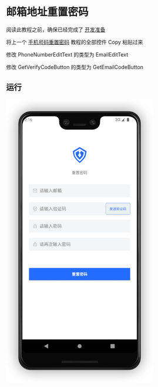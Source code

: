 # 邮箱地址重置密码

<LastUpdated/>

阅读此教程之前，确保已经完成了 [开发准备](/reference/sdk-for-android/develop.md)

将上一个 [手机号码重置密码](./reset-password-by-phone.md) 教程的全部控件 Copy 粘贴过来

修改 PhoneNumberEditText 的类型为 EmailEditText

修改 GetVerifyCodeButton 的类型为 GetEmailCodeButton

## 运行

<img src="./images/reset_password_by_email.png" alt="drawing" width="400"/>
